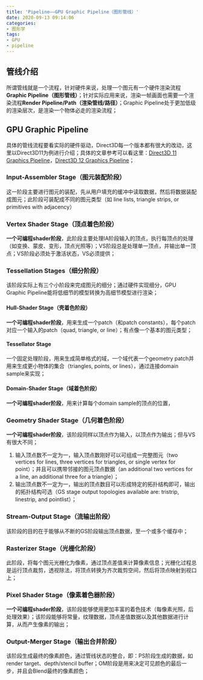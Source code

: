 ```yaml
---
title: 'Pipeline——GPU Graphic Pipeline（图形管线）'
date: 2020-09-13 09:14:06
categories:
- 图形学
tags: 
- GPU
- pipeline
---
```

## 管线介绍

所谓管线就是一个流程，针对硬件来说，处理一个图元有一个硬件渲染流程**Graphic Pipeline（图形管线）**；针对实际应用来说，渲染一帧画面也需要一个渲染流程**Render Pipeline/Path（渲染管线/路径）**；Graphic Pipeline处于更加低级的渲染层次，是渲染一个物体必走的渲染流程；
<!--more-->

## GPU Graphic Pipeline

具体的管线流程要看实际的硬件驱动，Direct3D每一个版本都有很大的改动，这里以Direct3D11为例进行介绍；具体的文章参考可以看这里：[Direct3D 11 Graphics Pipeline](https://docs.microsoft.com/en-us/windows/win32/direct3d11/overviews-direct3d-11-graphics-pipeline)，[Direct3D 12 Graphics Pipeline](https://docs.microsoft.com/en-us/windows/win32/direct3d12/pipelines-and-shaders-with-directx-12)；

### Input-Assembler Stage（图元装配阶段）

这一阶段主要进行图元的装配，先从用户填充的缓冲中读取数据，然后将数据装配成图元；此阶段可装配成不同的图元类型（如 line lists, triangle strips, or primitives with adjacency）

### Vertex Shader Stage（顶点着色阶段）

**一个可编程shader阶段**，此阶段主要处理IA阶段输入的顶点，执行每顶点的处理（如变换、蒙皮、变形，顶点光照等）；VS阶段总是处理单一顶点，并输出单一顶点；VS阶段必须处于激活状态，VS必须提供；

### Tessellation Stages（细分阶段）

该阶段实际上有三个小阶段来完成图元的细分；通过硬件实现细分，GPU Graphic Pipeline能将低细节的模型转换为高细节模型进行渲染；

#### Hull-Shader Stage（壳着色阶段）

**一个可编程shader阶段**，用来生成一个patch（和patch constants），每个patch对应一个输入的patch（quad, triangle, or line）；有点像一个基本的图元类型；

#### Tessellator Stage

一个固定处理阶段，用来生成简单格式的域，一个域代表一个geometry patch并用来生成更小物体的集合（triangles, points, or lines），通过连接domain sample来实现；

#### Domain-Shader Stage（域着色阶段）

**一个可编程shader阶段**，用来计算每个domain sample的顶点的位置，

### Geometry Shader Stage（几何着色阶段）

**一个可编程shader阶段**，该阶段同样以顶点作为输入，以顶点作为输出；但与VS有很大不同；

1. 输入顶点数不一定为一，输入顶点数刚好可以可组成一完整图元（two vertices for lines, three vertices for triangles, or single vertex for point）；并且可以携带邻接的图元顶点数据（an additional two vertices for a line, an additional three for a triangle）；
2. 输出顶点数不一定为一，输出的顶点数目可以形成特定的拓扑结构即可，输出的拓扑结构可选（GS stage output topologies available are: tristrip, linestrip, and pointlist）；

### Stream-Output Stage（流输出阶段）

该阶段的目的在于能够从不断的GS阶段输出顶点数据，至一个或多个缓存中；

### Rasterizer Stage（光栅化阶段）

此阶段，将每个图元光栅化为像素，通过顶点差值来计算像素信息；光栅化过程总是运行顶点裁剪，透视除法，将顶点转换为齐次裁剪空间，然后将顶点映射到视口上；

### Pixel Shader Stage（像素着色器阶段）

**一个可编程shader阶段**，该阶段能够使用更加丰富的着色技术（每像素光照，后处理效果）；该阶段能够将常量，纹理数据，顶点差值数据以及其他数据进行计算，从而产生像素的输出；

### Output-Merger Stage（输出合并阶段）

该阶段生成最终的像素颜色，通过管线状态的整合，即：PS阶段生成的数据，如render target、depth/stencil buffer；OM阶段是用来决定可见颜色的最后一步，并且会Blend最终的像素颜色；
